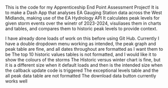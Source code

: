 This is the code for my Apprenticeship End Point Assessment Project!
It is to make a Dash App that analyses EA Gauging Station data across the West Midlands, making use of the EA Hydrology API
It calculates peak levels for given storm events over the winetr of 2023-2024, visuliases them in charts and tables, and compares them to historic peak levels to provide context.

I have already done loads of work on this before using Git Hub.
Currently I have a double dropdown menu working as intended, the peak graph and peak table are fine, and all dates throughout are formatted as I want them to be
The top 10 historic values tables is not formatted, and I would like it to show the colours of the storms
The Historic versus winter chart is fine, but it is a different size when it default loads and then is the intended size when the callback update code is triggered
The exceptional levels table and the all peak data table are not formatted
The download data button currently works well
